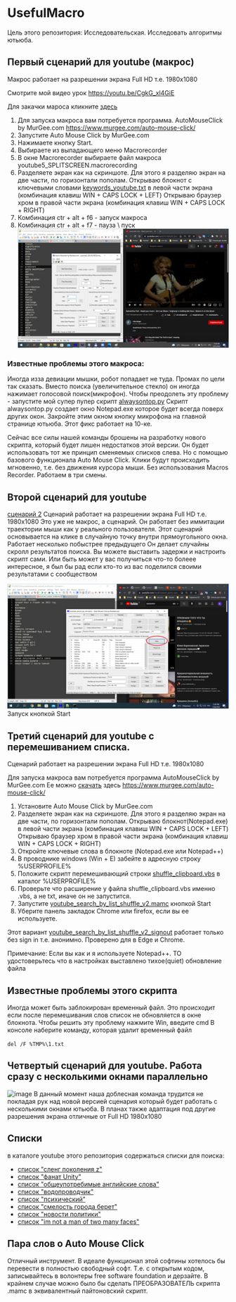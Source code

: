 # UsefulMacro
Цель этого репозитория: Исследовательская. Исследовать алгоритмы ютьюба.

## Первый сценарий для youtube (макрос)

Макрос работает на разрешении экрана Full HD т.е. 1980x1080

Смотрите мой видео урок
https://youtu.be/CgkG_xl4GiE

Для закачки мароса кликните [здесь](https://github.com/Kvazikot/UsefulMacro/raw/master/youtube5_SPLITSCREEN.macrorecording)

1. Для запуска макроса вам потребуется программа. AutoMouseClick by MurGee.com
https://www.murgee.com/auto-mouse-click/
2. Запустите Auto Mouse Click by MurGee.com
3. Нажимаете кнопку Start.  
4. Выбираете из выпадающего меню Macrorecorder
5. В окне Macrorecorder выбираете файл макроса youtube5_SPLITSCREEN.macrorecording
6. Разделяете экран как на скриншоте.
Для этого я разделяю экран на две части, по горизонтали пополам.
Открываю блокнот с ключевыми словами [keywords_youtube.txt](https://github.com/Kvazikot/UsefulMacro/blob/master/keywords_youtube.txt) в левой части экрана (комбинация клавиш WIN + CAPS LOCK + LEFT)
Открываю браузер хром в правой части экрана (комбинация клавиш WIN + CAPS LOCK + RIGHT)
7. Комбинация ctr + alt + f6 - запуск макроса
8. Комбинация ctr + alt + f7 - пауза \ пуск
![Screenshot](https://github.com/Kvazikot/UsefulMacro/blob/master/AUTOCLIKER_SCREENSHOT2.png)


### Известные проблемы этого макроса:
Иногда изза девиации мышки, робот попадает не туда. Промах по цели так сказать.
Вместо поиска (увеличительное стекло) он иногда нажимает голосовой поиск(микрофон).
Чтобы преодолеть эту проблему - запустите мой супер пупер скрипт [alwaysontop.py](https://github.com/Kvazikot/UsefulMacro/blob/master/alwaystop.py)
Скрипт alwaysontop.py создает окно Notepad.exe которое будет всегда поверх других окон. 
Закройте этим окном кнопку микрофона на главной странице ютьюба. Этот фикс работает на 10-ке.

Сейчас все силы нашей команды брошены на разработку нового скрипта, который будет лишен недостатков этой версии.
Он будет использовать тот же принцип сменяемых списков слева. Но с помощью базового функционала Auto Mouse Click.
Клики будут происходить мгновенно, т.е. без движения курсора мыши. Без использования Macros Recorder.
Работаем в три смены. 

## Второй сценарий для youtube
[сценарий 2](https://github.com/Kvazikot/UsefulMacro/raw/master/youtube_search_by_list_shuffle_v2.mamc)
Сценарий работает на разрешении экрана Full HD т.е. 1980x1080
Это уже не макрос, а сценарий.
Он работает без иммитации траектории мыши как у реального пользователя.
Этот сценарий основывается на клике в случайную точку внутри прямоугольного окна.
Работает несколько побыстрее предыдущего
Он делает случайны скролл результатов поиска. Вы можете выставить задержи и настроить скрипт сами.
Или быть может у вас получиться что-то болеее интересное, я был бы рад если кто-то из вас поделился своими результатами с сообществом

![image](https://github.com/Kvazikot/UsefulMacro/blob/master/youtube_search_by_list.png)
Запуск кнопкой Start

## Третий сценарий для youtube с перемешиванием списка.
Сценарий работает на разрешении экрана Full HD т.е. 1980x1080

Для запуска макроса вам потребуется программа AutoMouseClick by MurGee.com 
Ее можно [скачать](https://www.murgee.com/auto-mouse-click/download/setup.exe) здесь https://www.murgee.com/auto-mouse-click/
1. Установите Auto Mouse Click by MurGee.com
2. Разделяете экран как на скриншоте. Для этого я разделяю экран на две части, по горизонтали пополам. Открываю блокнот(Notepad.exe) в левой части экрана (комбинация клавиш WIN + CAPS LOCK + LEFT) Открываю браузер хром в правой части экрана (комбинация клавиш WIN + CAPS LOCK + RIGHT)
3. Откройте ключевые слова в блокноте (Notepad.exe или Notepad++)
4. В проводнике windows (Win + E) забейте в адресную строку %USERPROFILE%
5. Положите скрипт перемешивающий строки [shuffle_clipboard.vbs](https://github.com/Kvazikot/UsefulMacro/raw/master/shuffle_clipboard.vbs) в каталог %USERPROFILE%
6. Проверьте что расширение у файла shuffle_clipboard.vbs именно .vbs, а не txt, иначе он не запустится.
7. Запустите [youtube_search_by_list_shuffle_v2.mamc](https://github.com/Kvazikot/UsefulMacro/raw/master/youtube_search_by_list_shuffle_v2.mamc) кнопкой Start
8. Уберите панель закладок Chrome или firefox, если вы ее используете.

Этот вариант [youtube_search_by_list_shuffle_v2_signout](https://github.com/Kvazikot/UsefulMacro/raw/master/youtube_search_by_list_shuffle_v2_signout%20.mamc) работает только без sign in т.е. анонимно. Проверено для в Edge и Chrome.

Примечание: Если вы как и я используете Notepad++. ТО удостоверьтесь что в настройках выставлено тихое(quiet) обновление файла

## Известные проблемы этого скрипта
Иногда может быть заблокирован временный файл. 
Это происходит если после перемешивания слов список не обновляется в окне блокнота.
Чтобы решить эту проблему нажмите Win, введите cmd
В консоле наберите команду, которая удалит временный файл

```del /F %TMP%\1.txt```


## Четвертый сценарий для youtube. Работа сразу с несколькими окнами параллельно
![image](https://github.com/Kvazikot/UsefulMacro/blob/master/4_window_mode.png)
В данный момент наша доблесная команда трудится не покладая рук над новой версией
сценария который будет работать с несколькими окнами ютьюба.
В планах также адаптация под другие разрешения экрана отличные от Full HD 1980x1080

## Списки 
в каталоге youtube этого репозитория содержаться списки для поиска:

* [список "сленг поколения z"](https://github.com/Kvazikot/UsefulMacro/blob/master/youtube/z_gen_slang.txt)
* [список "фанат Unity"](https://github.com/Kvazikot/UsefulMacro/blob/master/youtube/unity_fan_list.txt)
* [список "общеупотребимые английские слова"](https://github.com/Kvazikot/UsefulMacro/blob/master/youtube/common_english_shuffled.txt)
* [список "водопроводчик"](https://github.com/Kvazikot/UsefulMacro/blob/master/youtube/plumber_keywords.txt)
* [список "психический"](https://raw.githubusercontent.com/Kvazikot/UsefulMacro/master/youtube/mentalist_list.txt)
* [список "смелость города берет"](https://raw.githubusercontent.com/Kvazikot/UsefulMacro/master/youtube/courage_list.txt)
* [список "новости политики"](https://raw.githubusercontent.com/Kvazikot/UsefulMacro/master/youtube/search_news_list.txt)
* [список "im not a man of two many faces"](https://github.com/Kvazikot/UsefulMacro/blob/master/youtube/medical_search_list_rus.txt)

## Пара слов о Auto Mouse Click
Отличный инструмент. В идеале функционал этой софтины хотелось бы перевести в полностью свободный софт. 
Т.е. с открытым кодом, записывайтесь в волонтеры free software foundation и дерзайте.
В крайнем случае можно было бы сделать ПРЕОБРАЗОВАТЕЛЬ скрипта .mamc в эквивалентный пайтоновский скрипт.


